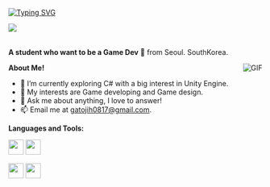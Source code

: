 <a href="https://git.io/typing-svg"><img src="https://readme-typing-svg.herokuapp.com?font=Fira+Code&pause=1000&color=A5D3F7&width=435&lines=Hey+I'm+Eno!%F0%9F%91%BB" alt="Typing SVG" /></a>

<img src="https://komarev.com/ghpvc/?username=JeonEno&color=blueviolet" align="left">



<br />
<br />

**A student who want to be a Game Dev** 🚀 from Seoul. SouthKorea.

  <img align="right" alt="GIF" src="https://i.pinimg.com/originals/e4/26/70/e426702edf874b181aced1e2fa5c6cde.gif" />

**About Me!**

- 🌱 I’m currently exploring C# with a big interest in Unity Engine. 
- 🤔 My interests are Game developing and Game design.
- 💬 Ask me about anything, I love to answer!
- 📫 Email me at [gatojih0817@gmail.com](mailto:gatojih0817@gmail.com).


**Languages and Tools:**  


<code><img height="30" src="https://github.com/JeonEno/JeonEno/assets/109717235/accee381-e82d-42d6-b3ee-2347bc702a52"></code>
<code><img height="30" src="https://github.com/JeonEno/JeonEno/assets/109717235/dc05d47b-e5dc-4441-83f5-12624b94b956"></code>

<code><img height="30" src="https://github.com/JeonEno/JeonEno/assets/109717235/d7859183-9ba7-42ea-a565-d8a89b5599d7"></code>
<code><img height="30" src="https://github.com/JeonEno/JeonEno/assets/109717235/2b25d8bb-dd18-45b3-ab9b-30cff5a49ef3"></code>
